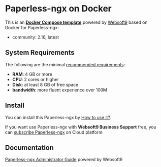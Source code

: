 # Paperless-ngx on Docker  

This is an **[Docker Compose template](https://github.com/Websoft9/docker-library)** powered by [Websoft9](https://www.websoft9.com) based on Docker for Paperless-ngx:


 - community:  2.16, latest


## System Requirements

The following are the minimal [recommended requirements](https://docs.paperless-ngx.com):

* **RAM**: 4 GB or more
* **CPU**: 2 cores or higher
* **Disk**: at least 8 GB of free space
* **bandwidth**: more fluent experience over 100M  

## Install

You can install this Paperless-ngx by [How to use it?](https://github.com/Websoft9/docker-library#how-to-use-it).   

If you want use Paperless-ngx with **Websoft9 Business Support** free, you can [subscribe Paperless-ngx](https://www.websoft9.com/apps) on Cloud platform

## Documentation

[Paperless-ngx Administrator Guide](https://support.websoft9.com/docs/paperlessngx) powered by Websoft9
